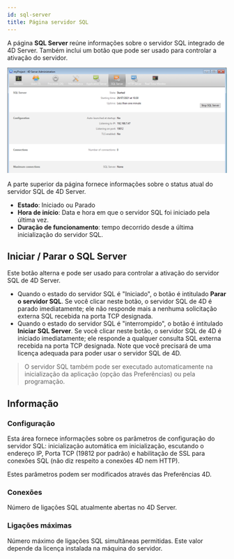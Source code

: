 ```yaml
---
id: sql-server
title: Página servidor SQL
---
```



A página **SQL Server** reúne informações sobre o servidor SQL integrado de 4D Server. Também inclui um botão que pode ser usado para controlar a ativação do servidor.

![](../assets/en/Admin/server-admin-sql-page.png)


A parte superior da página fornece informações sobre o status atual do servidor SQL de 4D Server.

- **Estado**: Iniciado ou Parado
- **Hora de início**: Data e hora em que o servidor SQL foi iniciado pela última vez.
- **Duração de funcionamento**: tempo decorrido desde a última inicialização do servidor SQL.

## Iniciar / Parar o SQL Server

Este botão alterna e pode ser usado para controlar a ativação do servidor SQL de 4D Server.

- Quando o estado do servidor SQL é "Iniciado", o botão é intitulado **Parar o servidor SQL**. Se você clicar neste botão, o servidor SQL de 4D é parado imediatamente; ele não responde mais a nenhuma solicitação externa SQL recebida na porta TCP designada.
- Quando o estado do servidor SQL é "interrompido", o botão é intitulado **Iniciar SQL Server**. Se você clicar neste botão, o servidor SQL de 4D é iniciado imediatamente; ele responde a qualquer consulta SQL externa recebida na porta TCP designada. Note que você precisará de uma licença adequada para poder usar o servidor SQL de 4D.

> O servidor SQL também pode ser executado automaticamente na inicialização da aplicação (opção das Preferências) ou pela programação.

## Informação

### Configuração

Esta área fornece informações sobre os parâmetros de configuração do servidor SQL: inicialização automática em inicialização, escutando o endereço IP, Porta TCP (19812 por padrão) e habilitação de SSL para conexões SQL (não diz respeito a conexões 4D nem HTTP).

Estes parâmetros podem ser modificados através das Preferências 4D.

### Conexões

Número de ligações SQL atualmente abertas no 4D Server.

### Ligações máximas

Número máximo de ligações SQL simultâneas permitidas. Este valor depende da licença instalada na máquina do servidor.
